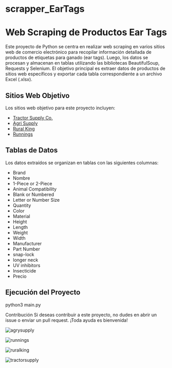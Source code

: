 # scrapper_EarTags
# Web Scraping de Productos Ear Tags

Este proyecto de Python se centra en realizar web scraping en varios sitios web de comercio electrónico para recopilar información detallada de productos de etiquetas para ganado (ear tags). Luego, los datos se procesan y almacenan en tablas utilizando las bibliotecas BeautifulSoup, Requests y Selenium. El objetivo principal es extraer datos de productos de sitios web específicos y exportar cada tabla correspondiente a un archivo Excel (.xlsx).

## Sitios Web Objetivo

Los sitios web objetivo para este proyecto incluyen:

- [Tractor Supply Co.](https://www.tractorsupply.com)
- [Agri Supply](https://www.agrisupply.com)
- [Rural King](https://www.ruralking.com)
- [Runnings](https://www.runnings.com)

## Tablas de Datos

Los datos extraídos se organizan en tablas con las siguientes columnas:

- Brand
- Nombre
- 1-Piece or 2-Piece
- Animal Compatibility
- Blank or Numbered
- Letter or Number Size
- Quantity
- Color
- Material
- Height
- Length
- Weight
- Width
- Manufacturer
- Part Number
- snap-lock
- longer neck
- UV inhibitors
- Insecticide
- Precio
## Ejecución del Proyecto
python3 main.py

Contribución
Si deseas contribuir a este proyecto, no dudes en abrir un issue o enviar un pull request. ¡Toda ayuda es bienvenida!



![agrysupply](https://github.com/ckoockiy/scrapper_EarTags/assets/58730782/487236fb-d7f3-480e-8f8f-235b5719f155)

![runnings](https://github.com/ckoockiy/scrapper_EarTags/assets/58730782/5254f9cb-2774-4ba7-b7d3-569325e352e0)

![ruralking](https://github.com/ckoockiy/scrapper_EarTags/assets/58730782/246f6919-e8a6-484e-bd07-b5865ba8a6d3)

![tractorsupply](https://github.com/ckoockiy/scrapper_EarTags/assets/58730782/2ec7aa26-0458-45fc-a9b7-2fd1e41f74c9)
